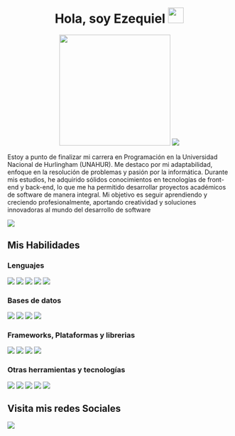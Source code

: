<h1 align="center">Hola, soy Ezequiel <img src="https://media.giphy.com/media/hvRJCLFzcasrR4ia7z/giphy.gif" width="35"></h1>
<p align="center">
<img src=https://media.licdn.com/dms/image/v2/D4D03AQFLh9lOZMfNkg/profile-displayphoto-crop_800_800/B4DZef3uZnG8AI-/0/1750733877760?e=1756339200&v=beta&t=anecnigzHHjx79br3KrzGlXWW4_vjTdmGpIY71RpVTw width="250">
<a href="https://www.youtube.com/watch?v=dQw4w9WgXcQ"><img src="https://user-images.githubusercontent.com/73097560/115834477-dbab4500-a447-11eb-908a-139a6edaec5c.gif"></a>
</p>

<p>
Estoy a punto de finalizar mi carrera en Programación en la Universidad Nacional de Hurlingham (UNAHUR). Me destaco por mi adaptabilidad, enfoque en la resolución de problemas y pasión por la informática. Durante mis estudios, he adquirido sólidos conocimientos en tecnologías de front-end y back-end, lo que me ha permitido desarrollar proyectos académicos de software de manera integral.
Mi objetivo es seguir aprendiendo y creciendo profesionalmente, aportando creatividad y soluciones innovadoras al mundo del desarrollo de software
</p>

<a href="https://www.youtube.com/watch?v=dQw4w9WgXcQ"><img src="https://user-images.githubusercontent.com/73097560/115834477-dbab4500-a447-11eb-908a-139a6edaec5c.gif"></a>

<h2> Mis Habilidades</h2>
<h3> Lenguajes</h3>
<span>
  <img src="https://img.shields.io/badge/html5-%23E34F26.svg?style=for-the-badge&logo=html5&logoColor=white">
  <img src="https://img.shields.io/badge/css3-%231572B6.svg?style=for-the-badge&logo=css3&logoColor=white">
  <img src="https://img.shields.io/badge/javascript-%23323330.svg?style=for-the-badge&logo=javascript&logoColor=%23F7DF1E">
  <img src="https://img.shields.io/badge/java-%23ED8B00.svg?style=for-the-badge&logo=openjdk&logoColor=white">
  <img src="https://img.shields.io/badge/python-3670A0?style=for-the-badge&logo=python&logoColor=ffdd54">
</span>

<h3> Bases de datos </h3>
<span>
  <img src="https://img.shields.io/badge/mysql-4479A1.svg?style=for-the-badge&logo=mysql&logoColor=white">
  <img src="https://img.shields.io/badge/MariaDB-003545?style=for-the-badge&logo=mariadb&logoColor=white">
  <img src="https://img.shields.io/badge/MongoDB-%234ea94b.svg?style=for-the-badge&logo=mongodb&logoColor=white">
  <img src="https://img.shields.io/badge/sqlite-%2307405e.svg?style=for-the-badge&logo=sqlite&logoColor=white">
</span>

<h3> Frameworks, Plataformas y librerias </h3>
<span>  
  <img src="https://img.shields.io/badge/node.js-6DA55F?style=for-the-badge&logo=node.js&logoColor=white">
  <img src="https://img.shields.io/badge/NODEMON-%23323330.svg?style=for-the-badge&logo=nodemon&logoColor=%BBDEAD">
  <img src="https://img.shields.io/badge/numpy-%23013243.svg?style=for-the-badge&logo=numpy&logoColor=white">
  <img src="https://img.shields.io/badge/react-%2320232a.svg?style=for-the-badge&logo=react&logoColor=%2361DAFB">
</span>
  
<h3> Otras herramientas y tecnologías</h3>
<span>
  <img src="https://img.shields.io/badge/Visual%20Studio%20Code-0078d7.svg?style=for-the-badge&logo=visual-studio-code&logoColor=white">
  <img src="https://img.shields.io/badge/docker-%230db7ed.svg?style=for-the-badge&logo=docker&logoColor=white">
  <img src="https://img.shields.io/badge/Postman-FF6C37?style=for-the-badge&logo=postman&logoColor=white">
  <img src="https://img.shields.io/badge/Microsoft_Excel-217346?style=for-the-badge&logo=microsoft-excel&logoColor=white">
  <img src="https://img.shields.io/badge/Ubuntu%20MATE-84A454.svg?style=for-the-badge&logo=Ubuntu-MATE&logoColor=white">
</span>


<h2> Visita mis redes Sociales</h2>
<a href="https://www.linkedin.com/in/eduardo-ezequiel-ortiz-7815a526b/?trk=opento_sprofile_topcard">
  <img src="https://img.shields.io/badge/linkedin-%230077B5.svg?style=for-the-badge&logo=linkedin&logoColor=white">
</a>
